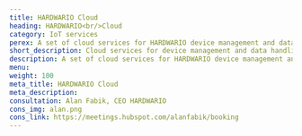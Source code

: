 ```yaml
---
title: HARDWARIO Cloud
heading: HARDWARIO<br/>Cloud
category: IoT services
perex: A set of cloud services for HARDWARIO device management and data handling - providing IoT connectivity, REST API and callback settings.
short_description: Cloud services for device management and data handling - providing IoT connectivity, REST API and callbacks.
description: A set of cloud services for HARDWARIO device management and data handling - providing IoT connectivity, REST API and callback settings.
menu:
weight: 100
meta_title: HARDWARIO Cloud
meta_description: 
consultation: Alan Fabik, CEO HARDWARIO
cons_img: alan.png
cons_link: https://meetings.hubspot.com/alanfabik/booking
---
```

